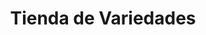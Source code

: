 ---
title: "Tienda de Variedades"
url: /ciudad-satelite/tienda-de-variedades-calle-nunez-del-prado/
shop: comodidad
---